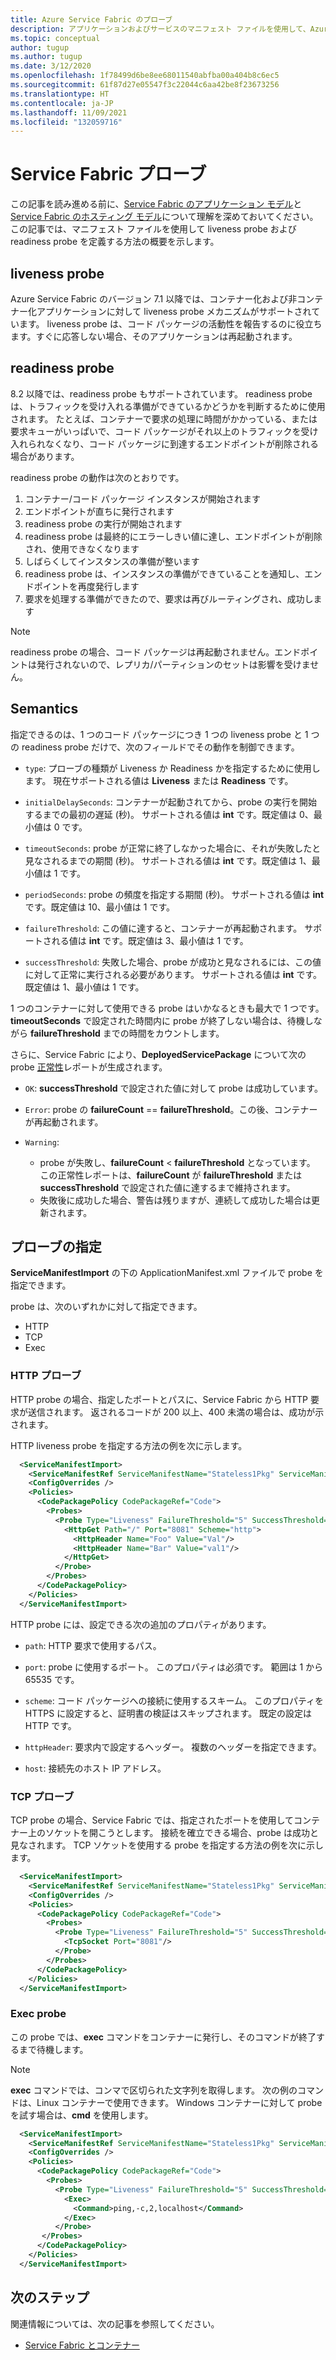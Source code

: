 ```yaml
---
title: Azure Service Fabric のプローブ
description: アプリケーションおよびサービスのマニフェスト ファイルを使用して、Azure Service Fabric の liveness probe および readiness probe をモデル化する方法について説明します。
ms.topic: conceptual
author: tugup
ms.author: tugup
ms.date: 3/12/2020
ms.openlocfilehash: 1f78499d6be8ee68011540abfba00a404b8c6ec5
ms.sourcegitcommit: 61f87d27e05547f3c22044c6aa42be8f23673256
ms.translationtype: HT
ms.contentlocale: ja-JP
ms.lasthandoff: 11/09/2021
ms.locfileid: "132059716"
---
```

# <a name="service-fabric-probes"></a>Service Fabric プローブ
この記事を読み進める前に、[Service Fabric のアプリケーション モデル][application-model-link]と [Service Fabric のホスティング モデル][hosting-model-link]について理解を深めておいてください。 この記事では、マニフェスト ファイルを使用して liveness probe および readiness probe を定義する方法の概要を示します。

## <a name="liveness-probe"></a>liveness probe
Azure Service Fabric のバージョン 7.1 以降では、コンテナー化および非コンテナー化アプリケーションに対して liveness probe メカニズムがサポートされています。 liveness probe は、コード パッケージの活動性を報告するのに役立ちます。すぐに応答しない場合、そのアプリケーションは再起動されます。

## <a name="readiness-probe"></a>readiness probe
8\.2 以降では、readiness probe もサポートされています。 readiness probe は、トラフィックを受け入れる準備ができているかどうかを判断するために使用されます。 たとえば、コンテナーで要求の処理に時間がかかっている、または要求キューがいっぱいで、コード パッケージがそれ以上のトラフィックを受け入れられなくなり、コード パッケージに到達するエンドポイントが削除される場合があります。 

readiness probe の動作は次のとおりです。
1.  コンテナー/コード パッケージ インスタンスが開始されます
2.  エンドポイントが直ちに発行されます
3.  readiness probe の実行が開始されます
4.  readiness probe は最終的にエラーしきい値に達し、エンドポイントが削除され、使用できなくなります
5.  しばらくしてインスタンスの準備が整います
6.  readiness probe は、インスタンスの準備ができていることを通知し、エンドポイントを再度発行します
7.  要求を処理する準備ができたので、要求は再びルーティングされ、成功します

> [!NOTE] 
> readiness probe の場合、コード パッケージは再起動されません。エンドポイントは発行されないので、レプリカ/パーティションのセットは影響を受けません。
>

## <a name="semantics"></a>Semantics
指定できるのは、1 つのコード パッケージにつき 1 つの liveness probe と 1 つの readiness probe だけで、次のフィールドでその動作を制御できます。

* `type`: プローブの種類が Liveness か Readiness かを指定するために使用します。 現在サポートされる値は **Liveness** または **Readiness** です。

* `initialDelaySeconds`: コンテナーが起動されてから、probe の実行を開始するまでの最初の遅延 (秒)。 サポートされる値は **int** です。既定値は 0、最小値は 0 です。

* `timeoutSeconds`: probe が正常に終了しなかった場合に、それが失敗したと見なされるまでの期間 (秒)。 サポートされる値は **int** です。既定値は 1、最小値は 1 です。

* `periodSeconds`: probe の頻度を指定する期間 (秒)。 サポートされる値は **int** です。既定値は 10、最小値は 1 です。

* `failureThreshold`: この値に達すると、コンテナーが再起動されます。 サポートされる値は **int** です。既定値は 3、最小値は 1 です。

* `successThreshold`: 失敗した場合、probe が成功と見なされるには、この値に対して正常に実行される必要があります。 サポートされる値は **int** です。既定値は 1、最小値は 1 です。

1 つのコンテナーに対して使用できる probe はいかなるときも最大で 1 つです。 **timeoutSeconds** で設定された時間内に probe が終了しない場合は、待機しながら **failureThreshold** までの時間をカウントします。 

さらに、Service Fabric により、**DeployedServicePackage** について次の probe [正常性][health-introduction-link]レポートが生成されます。

* `OK`: **successThreshold** で設定された値に対して probe は成功しています。

* `Error`: probe の **failureCount** ==  **failureThreshold**。この後、コンテナーが再起動されます。

* `Warning`: 
    * probe が失敗し、**failureCount** < **failureThreshold** となっています。 この正常性レポートは、**failureCount** が **failureThreshold** または **successThreshold** で設定された値に達するまで維持されます。
    * 失敗後に成功した場合、警告は残りますが、連続して成功した場合は更新されます。

## <a name="specifying-a-probe"></a>プローブの指定

**ServiceManifestImport** の下の ApplicationManifest.xml ファイルで probe を指定できます。

probe は、次のいずれかに対して指定できます。

* HTTP
* TCP
* Exec 

### <a name="http-probe"></a>HTTP プローブ

HTTP probe の場合、指定したポートとパスに、Service Fabric から HTTP 要求が送信されます。 返されるコードが 200 以上、400 未満の場合は、成功が示されます。

HTTP liveness probe を指定する方法の例を次に示します。

```xml
  <ServiceManifestImport>
    <ServiceManifestRef ServiceManifestName="Stateless1Pkg" ServiceManifestVersion="1.0.0" />
    <ConfigOverrides />
    <Policies>
      <CodePackagePolicy CodePackageRef="Code">
        <Probes>
          <Probe Type="Liveness" FailureThreshold="5" SuccessThreshold="2" InitialDelaySeconds="10" PeriodSeconds="30" TimeoutSeconds="20">
            <HttpGet Path="/" Port="8081" Scheme="http">
              <HttpHeader Name="Foo" Value="Val"/>
              <HttpHeader Name="Bar" Value="val1"/>
            </HttpGet>
          </Probe>
        </Probes>
      </CodePackagePolicy>
    </Policies>
  </ServiceManifestImport>
```

HTTP probe には、設定できる次の追加のプロパティがあります。

* `path`: HTTP 要求で使用するパス。

* `port`: probe に使用するポート。 このプロパティは必須です。 範囲は 1 から 65535 です。

* `scheme`: コード パッケージへの接続に使用するスキーム。 このプロパティを HTTPS に設定すると、証明書の検証はスキップされます。 既定の設定は HTTP です。

* `httpHeader`: 要求内で設定するヘッダー。 複数のヘッダーを指定できます。

* `host`: 接続先のホスト IP アドレス。

### <a name="tcp-probe"></a>TCP プローブ

TCP probe の場合、Service Fabric では、指定されたポートを使用してコンテナー上のソケットを開こうとします。 接続を確立できる場合、probe は成功と見なされます。 TCP ソケットを使用する probe を指定する方法の例を次に示します。

```xml
  <ServiceManifestImport>
    <ServiceManifestRef ServiceManifestName="Stateless1Pkg" ServiceManifestVersion="1.0.0" />
    <ConfigOverrides />
    <Policies>
      <CodePackagePolicy CodePackageRef="Code">
        <Probes>
          <Probe Type="Liveness" FailureThreshold="5" SuccessThreshold="2" InitialDelaySeconds="10" PeriodSeconds="30" TimeoutSeconds="20">
            <TcpSocket Port="8081"/>
          </Probe>
        </Probes>
      </CodePackagePolicy>
    </Policies>
  </ServiceManifestImport>
```

### <a name="exec-probe"></a>Exec probe

この probe では、**exec** コマンドをコンテナーに発行し、そのコマンドが終了するまで待機します。

> [!NOTE]
> **exec** コマンドでは、コンマで区切られた文字列を取得します。 次の例のコマンドは、Linux コンテナーで使用できます。
> Windows コンテナーに対して probe を試す場合は、**cmd** を使用します。

```xml
  <ServiceManifestImport>
    <ServiceManifestRef ServiceManifestName="Stateless1Pkg" ServiceManifestVersion="1.0.0" />
    <ConfigOverrides />
    <Policies>
      <CodePackagePolicy CodePackageRef="Code">
        <Probes>
          <Probe Type="Liveness" FailureThreshold="5" SuccessThreshold="2" InitialDelaySeconds="10" PeriodSeconds="30" TimeoutSeconds="20">
            <Exec>
              <Command>ping,-c,2,localhost</Command>
            </Exec>
          </Probe>        
       </Probes>
      </CodePackagePolicy>
    </Policies>
  </ServiceManifestImport>
```

## <a name="next-steps"></a>次のステップ
関連情報については、次の記事を参照してください。
* [Service Fabric とコンテナー][containers-introduction-link]

<!-- Links -->
[containers-introduction-link]: service-fabric-containers-overview.md
[health-introduction-link]: service-fabric-health-introduction.md
[application-model-link]: service-fabric-application-model.md
[hosting-model-link]: service-fabric-hosting-model.md


